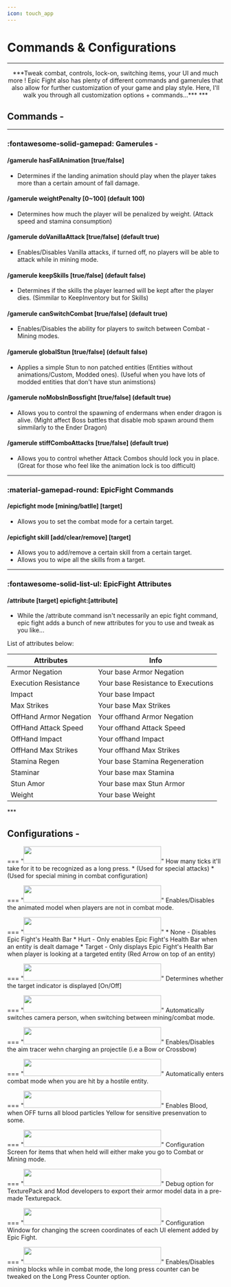```yaml
---
icon: touch_app
---
```

# Commands & Configurations
***
<center>
***Tweak combat, controls, lock-on, switching items, your UI and much more ! Epic Fight also has plenty of different commands and gamerules that also allow for further customization of your game and play style. Here, I'll walk you through all customization options + commands...***
***
</center>

## Commands - 
***
### :fontawesome-solid-gamepad: Gamerules - 

<!-- md:default none -->
#### /gamerule hasFallAnimation [true/false]

* Determines if the landing animation should play when the player takes more than a certain amount of fall damage.

#### /gamerule weightPenalty [0~100] (default 100)

* Determines how much the player will be penalized by weight. (Attack speed and stamina consumption)

#### /gamerule doVanillaAttack [true/false] (default true)

* Enables/Disables Vanilla attacks, if turned off, no players will be able to attack while in mining mode.

#### /gamerule keepSkills [true/false] (default false)

* Determines if the skills the player learned will be kept after the player dies. (Simmilar to KeepInventory but for Skills)

#### /gamerule canSwitchCombat [true/false] (default true)

* Enables/Disables the ability for players to switch between Combat - Mining modes.

#### /gamerule globalStun [true/false] (default false)

* Applies a simple Stun to non patched entities (Entities without animations/Custom, Modded ones). (Useful when you have lots of modded entities that don't have stun animstions)

#### /gamerule noMobsInBossfight [true/false] (default true)

* Allows you to control the spawning of endermans when ender dragon is alive. (Might affect Boss battles that disable mob spawn around them simmilarly to the Ender Dragon)

#### /gamerule stiffComboAttacks [true/false] (default true)

* Allows you to control whether Attack Combos should lock you in place. (Great for those who feel like the animation lock is too difficult)

***
### :material-gamepad-round: EpicFight Commands

#### /epicfight mode [mining/batlle] [target]

* Allows you to set the combat mode for a certain target.

#### /epicfight skill [add/clear/remove] [target]

* Allows you to add/remove a certain skill from a certain target.
* Allows you to wipe all the skills from a target.

***
### :fontawesome-solid-list-ul: EpicFight Attributes

#### /attribute [target] epicfight:[attribute]

* While the /attribute command isn't necessarily an epic fight command, epic fight adds a bunch of new attributes for you to use and tweak as you like...

List of attributes below:

<center>

| Attributes | Info |
| ------------- | ------------- |
| Armor Negation | Your base Armor Negation |
| Execution Resistance | Your base Resistance to Executions |
| Impact | Your base Impact |
| Max Strikes | Your base Max Strikes |
| OffHand Armor Negation | Your offhand Armor Negation |
| OffHand Attack Speed | Your offhand Attack Speed |
| OffHand Impact | Your offhand Impact |
| OffHand Max Strikes | Your offhand Max Strikes |
| Stamina Regen | Your base Stamina Regeneration |
| Staminar | Your base max Stamina |
| Stun Amor | Your base max Stun Armor |
| Weight | Your base Weight |

</center>
***

## Configurations - 

===	"<img src="https://github.com/MetalKnight56/RafTale/assets/77132244/5d4d474b-a098-4e44-b330-2a7d90d3c935" width="320" height="40">"
	How many ticks it'll take for it to be recognized as a long press.
	* (Used for special attacks)
	* (Used for special mining in combat configuration)
	
=== "<img src="https://github.com/MetalKnight56/RafTale/assets/77132244/ac64142a-2618-4cfc-8490-d7ee8970aa99" width="320" height="40">"
	Enables/Disables the animated model when players are not in combat mode.
	
=== "<img src="https://github.com/MetalKnight56/RafTale/assets/77132244/e1acc5f0-5dd3-45ca-b069-5c7b8ed35124" width="320" height="40">"
	* None - Disables Epic Fight's Health Bar
	* Hurt - Only enables Epic Fight's Health Bar when an entity is dealt damage
	* Target - Only displays Epic Fight's Health Bar when player is looking at a targeted entity (Red Arrow on top of an entity)
	
=== "<img src="https://github.com/MetalKnight56/RafTale/assets/77132244/37bcf237-9a0a-44d7-8782-57000239c9b4" width="320" height="40">"
	Determines whether the target indicator is displayed [On/Off]
	
=== "<img src="https://github.com/MetalKnight56/RafTale/assets/77132244/0b9603ce-ef71-4b82-920f-44bb5dcee0c4" width="320" height="40">"
	Automatically switches camera person, when switching between mining/combat mode.

=== "<img src="https://github.com/MetalKnight56/RafTale/assets/77132244/9f84c284-326a-4522-bb4b-3d543632d21d" width="320" height="40">"
	Enables/Disables the aim tracer wehn charging an projectile (i.e a Bow or Crossbow)

=== "<img src="https://github.com/MetalKnight56/RafTale/assets/77132244/11383984-2dcb-4c22-a107-64bceecc10ab" width="320" height="40">"
	Automatically enters combat mode when you are hit by a hostile entity.
	
=== "<img src="https://github.com/MetalKnight56/RafTale/assets/77132244/303b39f5-9bd8-4061-b450-a6386f7b738d" width="320" height="40">"
	Enables Blood, when OFF turns all blood particles Yellow for sensitive presenvation to some.
	
=== "<img src="https://github.com/MetalKnight56/RafTale/assets/77132244/7080bc81-8c68-4694-bff8-1a0075d3c177" width="320" height="40">"
	Configuration Screen for items that when held will either make you go to Combat or Mining mode.

===	"<img src="https://github.com/MetalKnight56/RafTale/assets/77132244/629a7ff5-ab26-4122-8020-7883a2ff470f" width="320" height="40">"
	Debug option for TexturePack and Mod developers to export their armor model data in a pre-made Texturepack.
	
===	"<img src="https://github.com/MetalKnight56/RafTale/assets/77132244/b9ab178e-180a-4390-b8a8-c341402f430f" width="320" height="40">"
	Configuration Window for changing the screen coordinates of each UI element added by Epic Fight.
	
=== "<img src="https://github.com/MetalKnight56/RafTale/assets/77132244/b54900c5-212b-44e2-a8bb-d0a488b74542" width="320" height="40">"
	Enables/Disables mining blocks while in combat mode, the long press counter can be tweaked on the Long Press Counter option.
	

